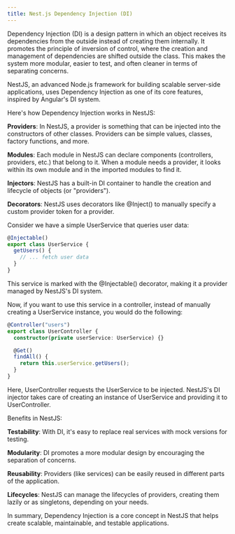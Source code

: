 ```yaml
---
title: Nest.js Dependency Injection (DI)
---
```


Dependency Injection (DI) is a design pattern in which an object receives its dependencies from the outside instead of creating them internally. It promotes the principle of inversion of control, where the creation and management of dependencies are shifted outside the class. This makes the system more modular, easier to test, and often cleaner in terms of separating concerns.

NestJS, an advanced Node.js framework for building scalable server-side applications, uses Dependency Injection as one of its core features, inspired by Angular's DI system.

Here's how Dependency Injection works in NestJS:

**Providers**: In NestJS, a provider is something that can be injected into the constructors of other classes. Providers can be simple values, classes, factory functions, and more.

**Modules**: Each module in NestJS can declare components (controllers, providers, etc.) that belong to it. When a module needs a provider, it looks within its own module and in the imported modules to find it.

**Injectors**: NestJS has a built-in DI container to handle the creation and lifecycle of objects (or "providers").

**Decorators**: NestJS uses decorators like @Inject() to manually specify a custom provider token for a provider.

Consider we have a simple UserService that queries user data:

```ts
@Injectable()
export class UserService {
  getUsers() {
    // ... fetch user data
  }
}
```

This service is marked with the @Injectable() decorator, making it a provider managed by NestJS's DI system.

Now, if you want to use this service in a controller, instead of manually creating a UserService instance, you would do the following:

```ts
@Controller("users")
export class UserController {
  constructor(private userService: UserService) {}

  @Get()
  findAll() {
    return this.userService.getUsers();
  }
}
```

Here, UserController requests the UserService to be injected. NestJS's DI injector takes care of creating an instance of UserService and providing it to UserController.

Benefits in NestJS:

**Testability**: With DI, it's easy to replace real services with mock versions for testing.

**Modularity**: DI promotes a more modular design by encouraging the separation of concerns.

**Reusability**: Providers (like services) can be easily reused in different parts of the application.

**Lifecycles**: NestJS can manage the lifecycles of providers, creating them lazily or as singletons, depending on your needs.

In summary, Dependency Injection is a core concept in NestJS that helps create scalable, maintainable, and testable applications.
